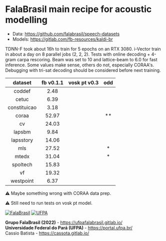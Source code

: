 # FalaBrasil main recipe for acoustic modelling

- Data: https://github.com/falabrasil/speech-datasets
- Models: https://gitlab.com/fb-resources/kaldi-br

TDNN-F took about 16h to train for 5 epochs on an RTX 3080.
i-Vector train in about a day on 8 parallel jobs (2, 2, 2).
Tests with online decoding + 4-gram carpa rescoring.
Beam was set to 10 and lattice-beam to 6.0 for fast inference.
Some values make sense, others do not, especially CORAA's.
Debugging with tri-sat decoding should be considered before next training.

| dataset 			| fb v0.1.1 | vosk pt v0.3 | odd |
|:-------------:|:---------:|:------------:|:---:|
| coddef 				|  2.48   	|         		 | 		 |
| cetuc 				|  6.39   	|         		 | 		 |
| constituicao 	|  3.18   	|         		 | 		 |
| coraa 				| 52.97   	|         		 | \*\*|
| cv 						| 24.03   	|         		 |  	 |
| lapsbm 				|  9.84   	|         		 | 		 |
| lapsstory 		| 14.06   	|         		 | 		 |
| mls 					| 27.52   	|         		 | \*	 |
| mtedx 				| 31.04   	|         		 | \*	 |
| spoltech 			| 15.83   	|         		 | 		 |
| vf 						| 19.32   	|         		 | 		 |
| westpoint 		|  6.37   	|         		 | 		 |


:warning: Maybe something wrong with CORAA data prep.

:warning: Still need to run tests on vosk pt model.


[![FalaBrasil](https://gitlab.com/falabrasil/avatars/-/raw/main/logo_fb_git_footer.png)](https://ufpafalabrasil.gitlab.io/ "Visite o site do Grupo FalaBrasil") [![UFPA](https://gitlab.com/falabrasil/avatars/-/raw/main/logo_ufpa_git_footer.png)](https://portal.ufpa.br/ "Visite o site da UFPA")

__Grupo FalaBrasil (2022)__ - https://ufpafalabrasil.gitlab.io/      
__Universidade Federal do Pará (UFPA)__ - https://portal.ufpa.br/     
Cassio Batista - https://cassota.gitlab.io/    
